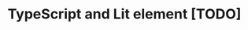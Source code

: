 ---
layout: page
title: TypeScript and Lit element [TODO]
permalink: /components/ts-lit-element/
parent: Third party integration
nav_order: 5
---
